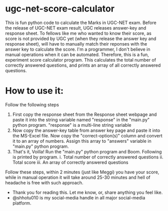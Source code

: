 # ugc-net-score-calculator
This is fun python code to calculate the Marks in UGC-NET exam. Before the release of UGC-NET exam result, UGC releases answer-key and response sheet. To fellows like me who wanted to know their score, as score is not provided by UGC yet (when they release the answer key and response sheet), will have to manually match their reponses with the answer key to calculate the score. I'm a programmer, I don't believe in manual operations when it can be automated. Therefore, this is a fun, experiment score calculator program. This calculates the total number of correctly answered questions, and prints an array of all correctly answered questions.

# How to use it:
Follow the following steps 
  1. First copy the response sheet from the Response sheet webpage and paste it into the string variable named "response" in the "main.py" python program. "response" is a multi-line string variable
  2. Now copy the answer-key table from answer key page and paste it into the MS-Excel file. Now copy the "correct-option(s)" column and convert it to an array of numbers. Assign this array to "answers" variable in "main.py" python program.
  3. That's it, Voilla! Run the "main.py" python program and Boom. Following is printed by program.
    i. Total number of correctly answered questions
    ii. Total score
    iii. An array of correctly answered questions

Follow these steps, within 2 minutes (just like Meggi) you have your score, while in manual operation it will take around 25-30 minutes and hell of headache is free with such approach. 

* Thank you for reading this. Let me know, or, share anything you feel like. 
* @shhotu010 is my social-media handle in all major social-media platform.
